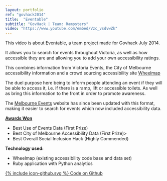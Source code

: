 ```yaml
---
layout: portfolio
ref: "govhack2014"
title:  "Eventable"
subtitle: "GovHack | Team: Rampsters"
video: "https://www.youtube.com/embed/Vzc_vsdvwZk"
---
```


This video is about Eventable, a team project made for Govhack July 2014.

It allows you to search for events throughout Victoria, as well as how accessible they are and allowing you to add your own accessibility ratings.

This combines information from Victoria Events, the City of Melbourne accessibility information and a crowd sourcing accessibility site [Wheelmap](http://wheelmap.org/en/map)

The duel purpose here being to inform people attending an event if they will be able to access it, i.e. if there is a ramp, lift or accessible toilets. As well as bring this information to the front in order to promote awareness.


The [Melbourne Events](http://www.visitmelbourne.com/Events) website has since been updated with this format, making it easier to search for events which now included accessibility data.


**[Awards Won](https://www.govhack.org/2014-winners/)**
 - Best Use of Events Data (First Prize)
 - Best City of Melbourne Accessibility Data (First Prize)>
 - Best Overall Social Inclusion Hack (Highly Commended)

**Technology used:**
 - Wheelmap (existing accessibility code base and data set)
 - Ruby application with Python analytics

[<span class="icon icon--github">{% include icon-github.svg %}</span> Code on Github](https://github.com/event-able/event-able)
